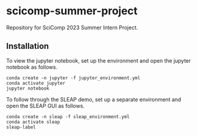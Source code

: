 # scicomp-summer-project

Repository for SciComp 2023 Summer Intern Project.

## Installation

To view the jupyter notebook, set up the environment and open the jupyter notebook as follows. 

```commandline
conda create -n jupyter -f jupyter_environment.yml
conda activate jupyter
jupyter notebook
```

To follow through the SLEAP demo, set up a separate environment and open the SLEAP GUI as follows. 

```commandline
conda create -n sleap -f sleap_environment.yml
conda activate sleap
sleap-label
```
